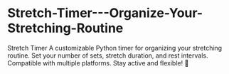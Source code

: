 # Stretch-Timer---Organize-Your-Stretching-Routine
Stretch Timer A customizable Python timer for organizing your stretching routine. Set your number of sets, stretch duration, and rest intervals. Compatible with multiple platforms. Stay active and flexible! 🚀

